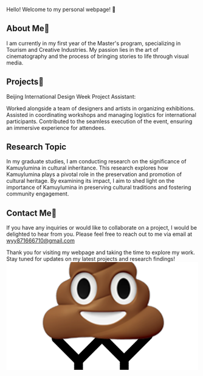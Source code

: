 
Hello! Welcome to my personal webpage! 💩

## About Me💩
I am currently in my first year of the Master's program, specializing in Tourism and Creative Industries.
My passion lies in the art of cinematography and the process of bringing stories to life through visual media.

## Projects💩
Beijing International Design Week Project Assistant:

Worked alongside a team of designers and artists in organizing exhibitions.
Assisted in coordinating workshops and managing logistics for international participants.
Contributed to the seamless execution of the event, ensuring an immersive experience for attendees.

## Research Topic
In my graduate studies, I am conducting research on the significance of Kamuylumina in cultural inheritance. This research explores how Kamuylumina plays a pivotal role in the preservation and promotion of cultural heritage. By examining its impact, I aim to shed light on the importance of Kamuylumina in preserving cultural traditions and fostering community engagement.

## Contact Me💩
If you have any inquiries or would like to collaborate on a project, I would be delighted to hear from you. Please feel free to reach out to me via email at wyy871666710@gmail.com

Thank you for visiting my webpage and taking the time to explore my work. Stay tuned for updates on my latest projects and research findings!
![image](https://github.com/YY2333333/YY2333333.github.io/blob/main/%E6%9C%AA%E6%A0%87%E9%A2%98-1%E5%89%AF%E6%9C%AC%E5%89%AF%E6%9C%AC.png)







